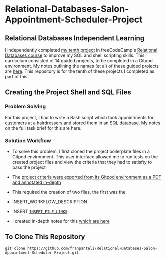 # Relational-Databases-Salon-Appointment-Scheduler-Project
## Relational Databases Independent Learning
I independently completed [my tenth project](https://www.freecodecamp.org/learn/relational-database/build-a-salon-appointment-scheduler-project/build-a-salon-appointment-scheduler) in freeCodeCamp's [Relational Databases course](https://www.freecodecamp.org/learn/relational-database/) to improve my SQL and shell scripting skills. This curriculum consisted of 14 guided projects, to be completed in a Gitpod environment. My notes outlining the names (et al) of these guided projects are [here](https://github.com/franpanteli/10--Relational-Databases-Salon-Appointment-Scheduler-Project/blob/main/0%20relational-databases-course-overview.txt). This repository is for the tenth of these projects I completed as part of this.

## Creating the Project Shell and SQL Files
### Problem Solving
For this project, I had to write a Bash script which took appointments for customers at a hairdressers and stored them in an SQL database. My notes on the full task brief for this are [here](https://github.com/franpanteli/10--Relational-Databases-Salon-Appointment-Scheduler-Project/blob/main/1%20project-task-notes.txt). 

### Solution Workflow 
- To solve this problem, I first cloned the project boilerplate files in a Gitpod environment. This user interface allowed me to run tests on the created project files and view the criteria that they had to satisfty to pass the project
- The [project criteria were exported from its Gitpod environment as a PDF and annotated in-depth](https://github.com/franpanteli/Relational-Databases-Salon-Appointment-Scheduler-Project/blob/main/Task%20Challenge%20Notes.pdf)
- This required the creation of two files, the first was the 
- INSERT_WORKFLOW_DESCRIPTION

- INSERT [`INSERT_FILE_LINKS`](INSERT)
- I created in-depth notes for this [which are here](https://github.com/franpanteli/10--Relational-Databases-Salon-Appointment-Scheduler-Project/blob/main/2%20relational-databases-salon-appointment-scheduler-project-course-notes.txt)

## To Clone This Repository
```
git clone https://github.com/franpanteli/Relational-Databases-Salon-Appointment-Scheduler-Project.git
```
